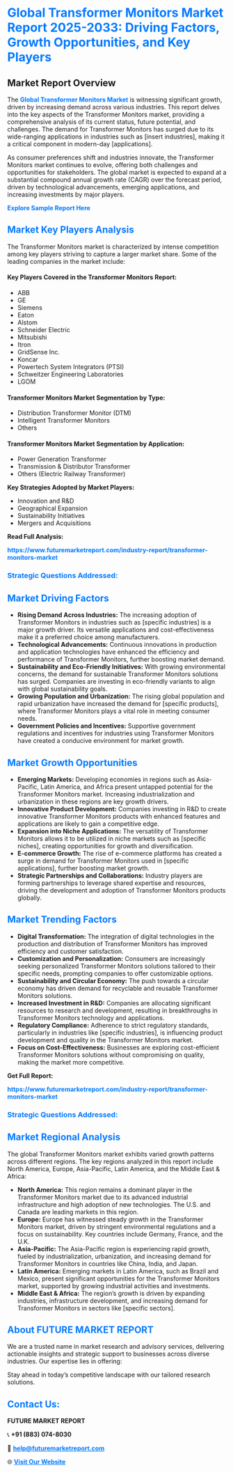 <h1 style="color: #007BFF;">Global Transformer Monitors Market Report 2025-2033: Driving Factors, Growth Opportunities, and Key Players</h1>

<section id="overview">
<h2>Market Report Overview</h2>
<p>The <a href="https://www.futuremarketreport.com/industry-report/transformer-monitors-market" style="color: #007BFF; text-decoration: none;"><strong>Global Transformer Monitors Market</strong></a> is witnessing significant growth, driven by increasing demand across various industries. This report delves into the key aspects of the Transformer Monitors market, providing a comprehensive analysis of its current status, future potential, and challenges. The demand for Transformer Monitors has surged due to its wide-ranging applications in industries such as [insert industries], making it a critical component in modern-day [applications].</p>
<p>As consumer preferences shift and industries innovate, the Transformer Monitors market continues to evolve, offering both challenges and opportunities for stakeholders. The global market is expected to expand at a substantial compound annual growth rate (CAGR) over the forecast period, driven by technological advancements, emerging applications, and increasing investments by major players.</p>
</section>

<section id="overview">
<p><a href="https://www.futuremarketreport.com/request-sample/reportId=81934" style="color: #007BFF; text-decoration: none;"><strong>Explore Sample Report Here</strong></a></p>
</section>

<section id="key-players">
<h2 style="color: #007BFF;">Market Key Players Analysis</h2>
<p>The Transformer Monitors market is characterized by intense competition among key players striving to capture a larger market share. Some of the leading companies in the market include:</p>
<h4>Key Players Covered in the Transformer Monitors Report:</h4>
<ul><li>ABB</li><li>GE</li><li>Siemens</li><li>Eaton</li><li>Alstom</li><li>Schneider Electric</li><li>Mitsubishi</li><li>Itron</li><li>GridSense Inc.</li><li>Koncar</li><li>Powertech System Integrators (PTSI)</li><li>Schweitzer Engineering Laboratories</li><li>LGOM</li></ul>
<h4>Transformer Monitors Market Segmentation by Type:</h4>
<ul><li>Distribution Transformer Monitor (DTM)</li><li>Intelligent Transformer Monitors</li><li>Others</li></ul>

<h4>Transformer Monitors Market Segmentation by Application:</h4>
<ul><li>Power Generation Transformer</li><li>Transmission &amp; Distributor Transformer</li><li>Others (Electric Railway Transformer)</li></ul>
<p><strong>Key Strategies Adopted by Market Players:</strong></p>
<ul>
<li>Innovation and R&D</li>
<li>Geographical Expansion</li>
<li>Sustainability Initiatives</li>
<li>Mergers and Acquisitions</li>
</ul>
</section>

<section>
<p><strong>Read Full Analysis: </strong></p><a href="https://www.futuremarketreport.com/industry-report/transformer-monitors-market" style="color: #007BFF; text-decoration: none;"><strong>https://www.futuremarketreport.com/industry-report/transformer-monitors-market</strong></a>
<h3 style="color: #007BFF;">Strategic Questions Addressed:</h3>
</section>

<section id="driving-factors">
<h2 style="color: #007BFF;">Market Driving Factors</h2>
<ul>
<li><strong>Rising Demand Across Industries:</strong> The increasing adoption of Transformer Monitors in industries such as [specific industries] is a major growth driver. Its versatile applications and cost-effectiveness make it a preferred choice among manufacturers.</li>
<li><strong>Technological Advancements:</strong> Continuous innovations in production and application technologies have enhanced the efficiency and performance of Transformer Monitors, further boosting market demand.</li>
<li><strong>Sustainability and Eco-Friendly Initiatives:</strong> With growing environmental concerns, the demand for sustainable Transformer Monitors solutions has surged. Companies are investing in eco-friendly variants to align with global sustainability goals.</li>
<li><strong>Growing Population and Urbanization:</strong> The rising global population and rapid urbanization have increased the demand for [specific products], where Transformer Monitors plays a vital role in meeting consumer needs.</li>
<li><strong>Government Policies and Incentives:</strong> Supportive government regulations and incentives for industries using Transformer Monitors have created a conducive environment for market growth.</li>
</ul>
</section>

<section id="growth-opportunities">
<h2 style="color: #007BFF;">Market Growth Opportunities</h2>
<ul>
<li><strong>Emerging Markets:</strong> Developing economies in regions such as Asia-Pacific, Latin America, and Africa present untapped potential for the Transformer Monitors market. Increasing industrialization and urbanization in these regions are key growth drivers.</li>
<li><strong>Innovative Product Development:</strong> Companies investing in R&D to create innovative Transformer Monitors products with enhanced features and applications are likely to gain a competitive edge.</li>
<li><strong>Expansion into Niche Applications:</strong> The versatility of Transformer Monitors allows it to be utilized in niche markets such as [specific niches], creating opportunities for growth and diversification.</li>
<li><strong>E-commerce Growth:</strong> The rise of e-commerce platforms has created a surge in demand for Transformer Monitors used in [specific applications], further boosting market growth.</li>
<li><strong>Strategic Partnerships and Collaborations:</strong> Industry players are forming partnerships to leverage shared expertise and resources, driving the development and adoption of Transformer Monitors products globally.</li>
</ul>
</section>

<section id="trending-factors">
<h2 style="color: #007BFF;">Market Trending Factors</h2>
<ul>
<li><strong>Digital Transformation:</strong> The integration of digital technologies in the production and distribution of Transformer Monitors has improved efficiency and customer satisfaction.</li>
<li><strong>Customization and Personalization:</strong> Consumers are increasingly seeking personalized Transformer Monitors solutions tailored to their specific needs, prompting companies to offer customizable options.</li>
<li><strong>Sustainability and Circular Economy:</strong> The push towards a circular economy has driven demand for recyclable and reusable Transformer Monitors solutions.</li>
<li><strong>Increased Investment in R&D:</strong> Companies are allocating significant resources to research and development, resulting in breakthroughs in Transformer Monitors technology and applications.</li>
<li><strong>Regulatory Compliance:</strong> Adherence to strict regulatory standards, particularly in industries like [specific industries], is influencing product development and quality in the Transformer Monitors market.</li>
<li><strong>Focus on Cost-Effectiveness:</strong> Businesses are exploring cost-efficient Transformer Monitors solutions without compromising on quality, making the market more competitive.</li>
</ul>
</section>

<section>
<p><strong>Get Full Report: </strong></p><a href="https://www.futuremarketreport.com/industry-report/transformer-monitors-market" style="color: #007BFF; text-decoration: none;"><strong>https://www.futuremarketreport.com/industry-report/transformer-monitors-market</strong></a>
<h3 style="color: #007BFF;">Strategic Questions Addressed:</h3>
</section>


<section id="regional-analysis">
<h2 style="color: #007BFF;">Market Regional Analysis</h2>
<p>The global Transformer Monitors market exhibits varied growth patterns across different regions. The key regions analyzed in this report include North America, Europe, Asia-Pacific, Latin America, and the Middle East & Africa:</p>
<ul>
<li><strong>North America:</strong> This region remains a dominant player in the Transformer Monitors market due to its advanced industrial infrastructure and high adoption of new technologies. The U.S. and Canada are leading markets in this region.</li>
<li><strong>Europe:</strong> Europe has witnessed steady growth in the Transformer Monitors market, driven by stringent environmental regulations and a focus on sustainability. Key countries include Germany, France, and the U.K.</li>
<li><strong>Asia-Pacific:</strong> The Asia-Pacific region is experiencing rapid growth, fueled by industrialization, urbanization, and increasing demand for Transformer Monitors in countries like China, India, and Japan.</li>
<li><strong>Latin America:</strong> Emerging markets in Latin America, such as Brazil and Mexico, present significant opportunities for the Transformer Monitors market, supported by growing industrial activities and investments.</li>
<li><strong>Middle East & Africa:</strong> The region’s growth is driven by expanding industries, infrastructure development, and increasing demand for Transformer Monitors in sectors like [specific sectors].</li>
</ul>
</section>

<footer>
<h2 style="color: #007BFF;">About FUTURE MARKET REPORT</h2>
<p>We are a trusted name in market research and advisory services, delivering actionable insights and strategic support to businesses across diverse industries. Our expertise lies in offering:</p>

<p>Stay ahead in today’s competitive landscape with our tailored research solutions.</p>

<h2 style="color: #007BFF;">Contact Us:</h2>
<p><strong>FUTURE MARKET REPORT</strong></p>
<p>📞 <strong>+91 (883) 074-8030</strong></p>
<p>📧 <strong><a href="mailto:help@futuremarketreport.com" style="color: #007BFF;">help@futuremarketreport.com</a></strong></p>
<p>🌐 <strong><a href="https://www.futuremarketreport.com/" style="color: #007BFF;">Visit Our Website</a></strong></p>
</footer>